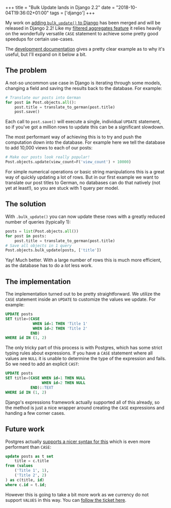 +++
title = "Bulk Update lands in Django 2.2"
date = "2018-10-04T19:36:02+01:00"
tags = ['django']
+++

My work on [adding `bulk_update()` to Django](https://github.com/django/django/pull/9606) has
been merged and will be released in Django 2.2! Like my [filtered aggregates feature](/filtered-aggregates-lands-in-django-2.0/) 
it relies heavily on the wonderfully versatile `CASE` statement to achieve some pretty good speedups for certain use-cases.

The [development documentation](https://docs.djangoproject.com/en/dev/ref/models/querysets/#bulk-update) 
gives a pretty clear example as to why it's useful, but I'll expand on it below a bit.

## The problem

A not-so uncommon use case in Django is iterating through some models, changing a field and saving the results back to 
the database. For example:

```python
# Translate our posts into German
for post in Post.objects.all():
    post.title = translate_to_german(post.title)
    post.save()
```

Each call to `post.save()` will execute a single, individual `UPDATE` statement, so if you've got a million rows to update 
this can be a significant slowdown.

The most performant way of achieving this is to try and push the computation down into the database. For example here we 
tell the database to add 10,000 views to each of our posts:

```python
# Make our posts look really popular!
Post.objects.update(view_count=F('view_count') + 10000)
```

For simple numerical operations or basic string manipulations this is a great way of quickly updating a lot of rows. But 
in our first example we want to translate our post titles to German, no databases can do that natively (not yet at least!), 
so you are stuck with 1 query per model.

## The solution

With `.bulk_update()` you can now update these rows with a greatly reduced number of queries (typically 1):

```python
posts = list(Post.objects.all())
for post in posts:
    post.title = translate_to_german(post.title)
# Save all objects in 1 query
Post.objects.bulk_update(posts, ['title'])
```

Yay! Much better. With a large number of rows this is much more efficient, as the database has to do a *lot* less work.

## The implementation

The implementation turned out to be pretty straightforward. We utilize the `CASE` statement inside an `UPDATE` to customize 
the values we update. For example:

```sql
UPDATE posts
SET title=(CASE
            WHEN id=1 THEN 'Title 1'
            WHEN id=2 THEN 'Title 2'
           END)
WHERE id IN (1, 2)
```

The only tricky part of this process is with Postgres, which has some strict typing rules about expressions. If you have 
a `CASE` statement where all values are `NULL` it is unable to determine the type of the expression and fails. So we 
need to add an explicit `CAST`:

```sql
UPDATE posts
SET title=(CASE WHEN id=1 THEN NULL
                WHEN id=2 THEN NULL
           END)::TEXT
WHERE id IN (1, 2)
```

Django's expressions framework actually supported all of this already, so the method is just a nice wrapper around 
creating the `CASE` expressions and handing a few corner cases.

## Future work

Postgres actually [supports a nicer syntax for this](https://stackoverflow.com/questions/18797608/update-multiple-rows-in-same-query-using-postgresql)
which is even more performant than `CASE`:

```sql
update posts as t set
    title = c.title
from (values
    ('Title 1', 1),
    ('Title 2', 2)  
) as c(title, id) 
where c.id = t.id;
```

However this is going to take a bit more work as we currency do not support `VALUES` in this way. You can 
[follow the ticket here](https://code.djangoproject.com/ticket/29771#ticket).